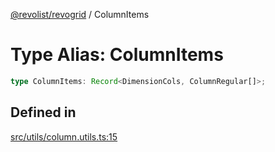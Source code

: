 [@revolist/revogrid](README.md) / ColumnItems

# Type Alias: ColumnItems

```ts
type ColumnItems: Record<DimensionCols, ColumnRegular[]>;
```

## Defined in

[src/utils/column.utils.ts:15](https://github.com/revolist/revogrid/blob/47823c55f21dbab2ee19530dcd4c960a36eea0e4/src/utils/column.utils.ts#L15)
